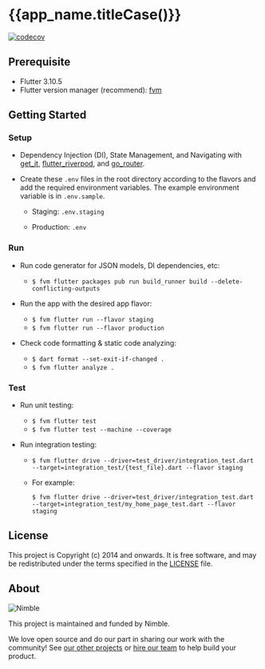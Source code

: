 # {{app_name.titleCase()}}

[![codecov](https://codecov.io/gh/nimblehq/{{project_name.paramCase()}}/branch/main/graph/badge.svg?token=ATUNXDX218)](https://codecov.io/gh/nimblehq/{{project_name.paramCase()}})

## Prerequisite

- Flutter 3.10.5
- Flutter version manager (recommend): [fvm](https://fvm.app/)

## Getting Started

### Setup

- Dependency Injection (DI), State Management, and Navigating with [get_it](https://pub.dev/packages/get_it), [flutter_riverpod](https://pub.dev/packages/flutter_riverpod), and [go_router](https://pub.dev/packages/go_router).

- Create these `.env` files in the root directory according to the flavors and add the required
environment variables. The example environment variable is in `.env.sample`.

  - Staging: `.env.staging`

  - Production: `.env`

### Run

- Run code generator for JSON models, DI dependencies, etc:

  - `$ fvm flutter packages pub run build_runner build --delete-conflicting-outputs`

- Run the app with the desired app flavor:

  - `$ fvm flutter run --flavor staging`
  - `$ fvm flutter run --flavor production`

- Check code formatting & static code analyzing:

  - `$ dart format --set-exit-if-changed .`
  - `$ fvm flutter analyze .`

### Test

- Run unit testing:

  - `$ fvm flutter test`
  - `$ fvm flutter test --machine --coverage`

- Run integration testing:

  - `$ fvm flutter drive --driver=test_driver/integration_test.dart --target=integration_test/{test_file}.dart --flavor staging`

  - For example:

    `$ fvm flutter drive --driver=test_driver/integration_test.dart --target=integration_test/my_home_page_test.dart --flavor staging`

## License

This project is Copyright (c) 2014 and onwards. It is free software,
and may be redistributed under the terms specified in the [LICENSE] file.

[LICENSE]: /LICENSE

## About

![Nimble](https://assets.nimblehq.co/logo/dark/logo-dark-text-160.png)

This project is maintained and funded by Nimble.

We love open source and do our part in sharing our work with the community!
See [our other projects][community] or [hire our team][hire] to help build your product.

[community]: https://github.com/nimblehq
[hire]: https://nimblehq.co/
